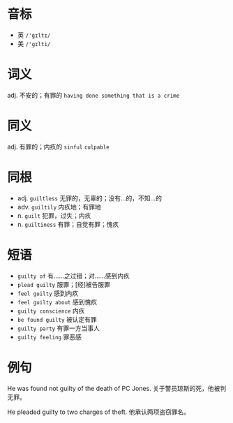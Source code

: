 # 音标

- 英 `/'gɪltɪ/`
- 美 `/'ɡɪlti/`

# 词义

adj. 不安的；有罪的
`having done something that is a crime`

# 同义

adj. 有罪的；内疚的
`sinful` `culpable`

# 同根

- adj. `guiltless` 无罪的，无辜的；没有…的，不知…的
- adv. `guiltily` 内疚地；有罪地
- n. `guilt` 犯罪，过失；内疚
- n. `guiltiness` 有罪；自觉有罪；愧疚

# 短语

- `guilty of` 有……之过错；对……感到内疚
- `plead guilty` 服罪；[经]被告服罪
- `feel guilty` 感到内疚
- `feel guilty about` 感到愧疚
- `guilty conscience` 内疚
- `be found guilty` 被认定有罪
- `guilty party` 有罪一方当事人
- `guilty feeling` 罪恶感

# 例句

He was found not guilty of the death of PC Jones.
关于警员琼斯的死，他被判无罪。

He pleaded guilty to two charges of theft.
他承认两项盗窃罪名。


